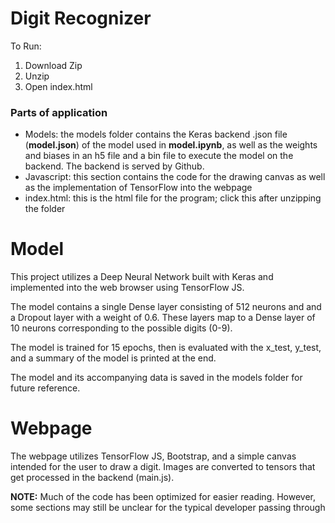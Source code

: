 # Digit Recognizer

To Run:
1. Download Zip
2. Unzip
3. Open index.html

### Parts of application
- Models: the models folder contains the Keras backend .json file (**model.json**) of the model used in **model.ipynb**, as well as the weights and biases in an h5 file  and a bin file to execute the model on the backend. The backend is served by Github.
- Javascript: this section contains the code for the drawing canvas as well as the implementation of TensorFlow into the webpage
- index.html: this is the html file for the program; click this after unzipping the folder

# Model
This project utilizes a Deep Neural Network built with Keras and implemented into the web browser using TensorFlow JS.

The model contains a single Dense layer consisting of 512 neurons and and a Dropout layer with a weight of 0.6. These layers map to a Dense layer of 10 neurons corresponding to the possible digits (0-9).

The model is trained for 15 epochs, then is evaluated with the x_test, y_test, and a summary of the model is printed at the end.

The model and its accompanying data is saved in the models folder for future reference.

# Webpage
The webpage utilizes TensorFlow JS, Bootstrap, and a simple canvas intended for the user to draw a digit. Images are converted to tensors that get processed in the backend (main.js).


**NOTE:** Much of the code has been optimized for easier reading. However, some sections may still be unclear for the typical developer passing through
